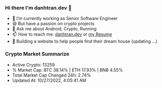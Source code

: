 ### Hi there I'm danhtran.dev 👋

- 🔭 I’m currently working as Senior Software Engineer
- 😄 But have a passion on crypto projects
- 💬 Ask me about Android, Crypto, Running 
- 📫 How to reach me: <a href="https://danhtran.dev" target="_blank">danhtran.dev</a> or <a href="Developer-Resume.pdf" target="_blank">my Resume</a>
- 🌱 Building a website to help people find their dream house (updating ...)

### Crypto Market Summarize
- Active Crypto: 13259
- % Market Cap: BTC 38.14% | ETH 17.93% | BNB 4.55%
- Total Market Cap Changed 24h: 2.74%
- Updated At: 10/27/2022, 4:05:41 AM
